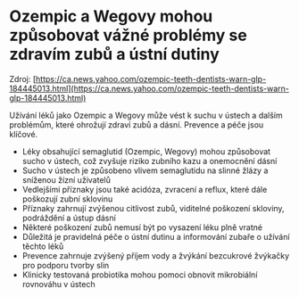 # Ozempic a Wegovy mohou způsobovat vážné problémy se zdravím zubů a ústní dutiny

Zdroj: [https://ca.news.yahoo.com/ozempic-teeth-dentists-warn-glp-184445013.html](https://ca.news.yahoo.com/ozempic-teeth-dentists-warn-glp-184445013.html)

Užívání léků jako Ozempic a Wegovy může vést k suchu v ústech a dalším problémům, které ohrožují zdraví zubů a dásní. Prevence a péče jsou klíčové.

- Léky obsahující semaglutid (Ozempic, Wegovy) mohou způsobovat sucho v ústech, což zvyšuje riziko zubního kazu a onemocnění dásní
- Sucho v ústech je způsobeno vlivem semaglutidu na slinné žlázy a sníženou žízní uživatelů
- Vedlejšími příznaky jsou také acidóza, zvracení a reflux, které dále poškozují zubní sklovinu
- Příznaky zahrnují zvýšenou citlivost zubů, viditelné poškození skloviny, podráždění a ústup dásní
- Některé poškození zubů nemusí být po vysazení léku plně vratné
- Důležitá je pravidelná péče o ústní dutinu a informování zubaře o užívání těchto léků
- Prevence zahrnuje zvýšený příjem vody a žvýkání bezcukrové žvýkačky pro podporu tvorby slin
- Klinicky testovaná probiotika mohou pomoci obnovit mikrobiální rovnováhu v ústech
